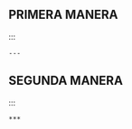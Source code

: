 ## PRIMERA MANERA

<!--es equivalente a un hr en html (comentario) -->
:::

    ---

## SEGUNDA MANERA
<!--es equivalente a un hr en html (comentario) -->
:::

    ***